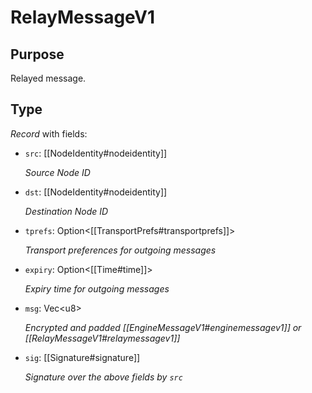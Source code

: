 # RelayMessageV1

## Purpose

<!-- --8<-- [start:purpose] -->
Relayed message.
<!-- --8<-- [end:purpose] -->

## Type

<!-- --8<-- [start:type] -->
<div class="type">

*Record* with fields:

- `src`: [[NodeIdentity#nodeidentity]]

  *Source Node ID*

- `dst`: [[NodeIdentity#nodeidentity]]

  *Destination Node ID*

- `tprefs`: Option\<[[TransportPrefs#transportprefs]]\>

  *Transport preferences for outgoing messages*

- `expiry`: Option\<[[Time#time]]\>

  *Expiry time for outgoing messages*

- `msg`: Vec\<u8\>

  *Encrypted and padded [[EngineMessageV1#enginemessagev1]] or [[RelayMessageV1#relaymessagev1]]*

- `sig`: [[Signature#signature]]

  *Signature over the above fields by `src`*

</div>
<!-- --8<-- [end:type] -->

